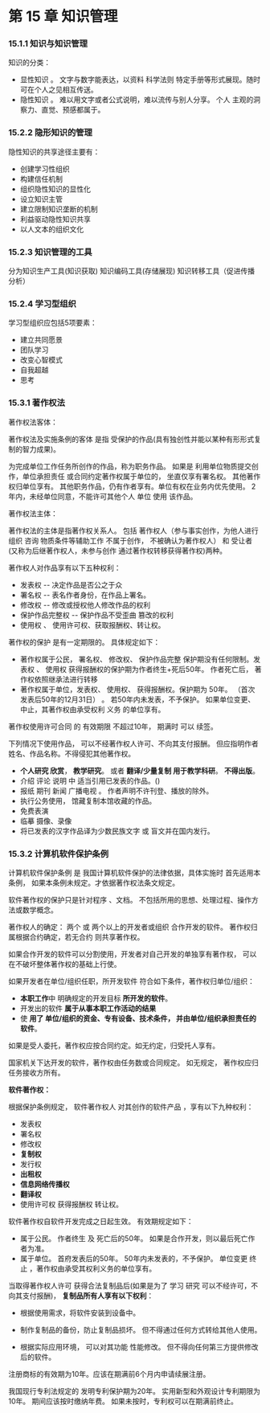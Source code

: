 # 第 15 章  知识管理

### 15.1.1 知识与知识管理

知识的分类：

- 显性知识 。  文字与数字能表达，以资料 科学法则 特定手册等形式展现。随时可在个人之见相互传送。
- 隐性知识 。  难以用文字或者公式说明，难以流传与别人分享。 个人 主观的洞察力、直觉、预感都属于。

### 15.2.2  隐形知识的管理

隐性知识的共享途径主要有：

- 创建学习性组织
- 构建信任机制
- 组织隐性知识的显性化
- 设立知识主管
- 建立限制知识垄断的机制
- 利益驱动隐性知识共享
- 以人文本的组织文化

### 15.2.3 知识管理的工具

分为知识生产工具(知识获取)    知识编码工具(存储展现)    知识转移工具（促进传播分析）

### 15.2.4 学习型组织

学习型组织应包括5项要素：

- 建立共同愿景
- 团队学习
- 改变心智模式
- 自我超越
- 思考

### **15.3.1 著作权法**

著作权法客体：

著作权法及实施条例的客体 是指 受保护的作品(具有独创性并能以某种有形形式复制的智力成果)。

为完成单位工作任务所创作的作品，称为职务作品。 如果是 利用单位物质提交创作，单位承担责任 或合同约定著作权属于单位的， 坐直仅享有署名权。 其他著作权归单位享有。  其他职务作品，仍有作者享有。单位有权在业务内优先使用。 2年内，未经单位同意，不能许可其他个人 单位 使用 该作品。

著作权法主体：

著作权法的主体是指著作权关系人。 包括 著作权人（参与事实创作，为他人进行组织 咨询 物质条件等辅助工作 不属于创作， 不被确认为著作权人）  和 受让者(又称为后继著作权人，未参与创作 通过著作权转移获得著作权)两种。

著作权人对作品享有以下五种权利：

- 发表权  -- 决定作品是否公之于众
- 署名权  -- 表名作者身份，在作品上署名。
- 修改权  -- 修改或授权他人修改作品的权利
- 保护作品完整权  -- 保护作品不受歪曲 篡改的权利
- 使用权 、 使用许可权、获取报酬权、转让权。

著作权的保护 是有一定期限的。 具体规定如下：

- 著作权属于公民， 署名权、 修改权、 保护作品完整  保护期没有任何限制。发表权 、 使用权 获得报酬权的保护期为作者终生+死后50年。 作者死亡后， 著作权依照继承法进行转移
- 著作权属于单位，发表权、 使用权、 获得报酬权。保护期为 50年。 （首次发表后50年的12月31日） 。 若50年内未发表，不予保护。 如果单位变更、中止，其著作权由承受权利 义务 的单位享有。

著作权使用许可合同 的 有效期限 不超过10年， 期满时 可以 续签。

下列情况下使用作品， 可以不经著作权人许可、不向其支付报酬。 但应指明作者姓名、作品名称。不得侵犯其他著作权。

- **个人研究 欣赏**， **教学研究**。 或者 **翻译/少量复制 用于教学科研**。 **不得出版**。
- 介绍 评论  说明 中 适当引用已发表的作品。()
- 报纸 期刊 新闻  广播电视 。  作者声明不许刊登、播放的除外。
- 执行公务使用， 馆藏复制本馆收藏的作品。
- 免费表演
- 临摹 摄像、录像
- 将已发表的汉字作品译为少数民族文字 或 盲文并在国内发行。  



### 15.3.2 计算机软件保护条例

计算机软件保护条例  是 我国计算机软件保护的法律依据，具体实施时 首先适用本条例， 如果本条例未规定。才依据著作权法条文规定。

软件著作权的保护只是针对程序 、文档。 不包括所用的思想、处理过程、操作方法或数学概念。

著作权人的确定：
两个 或 两个以上的开发者或组织 合作开发的软件。 著作权归属根据合约确定，若无合约 则共享著作权。

如果合作开发的软件可以分割使用，开发者对自己开发的单独享有著作权， 可以在不破坏整体著作权的基础上行使。

如果开发者在单位/组织任职，所开发软件 符合如下条件，著作权归单位/组织：

- **本职工作**中 明确规定的开发目标 **所开发的软件**。
- 开发出的软件 **属于从事本职工作活动的结果**
- 使  **用了 单位/组织的资金、专有设备、技术条件， 并由单位/组织承担责任的软件**。

如果是受人委托，著作权应按合同约定。如无约定，归受托人享有。  

国家机关下达开发的软件，著作权由任务数或合同规定。 如无规定， 著作权应归任务接收方所有。

**软件著作权：**

根据保护条例规定， 软件著作权人 对其创作的软件产品 ，享有以下九种权利：

- 发表权
- 署名权
- 修改权
- **复制权**
- 发行权
- **出租权**
- **信息网络传播权**
- **翻译权**
- 使用许可权  获得报酬权 转让权。

软件著作权自软件开发完成之日起生效。   有效期规定如下：

- 属于公民。   作者终生 及 死亡后的50年。 如果是合作开发，则以最后死亡作者为准。
- 属于单位。 首府发表后的50年。   50年内未发表的，不予保护。  单位变更 终止 ，著作权由承受其权利义务的单位享有。

当取得著作权人许可 获得合法复制品后(如果是为了 学习 研究 可以不经许可，不向其支付报酬)， **复制品所有人享有以下权利**：

- 根据使用需求，将软件安装到设备中。

- 制作复制品的备份，防止复制品损坏。 但不得通过任何方式转给其他人使用。

- 根据实际应用环境， 可以对其功能  性能修改。 但不得向任何第三方提供修改后的软件。

  

注册商标的有效期为10年。应该在期满前6个月内申请续展注册。

我国现行专利法规定的 发明专利保护期为20年。  实用新型和外观设计专利期限为10年。 期间应该按时缴纳年费。 如果未按时，专利权可以在期满前终止。

